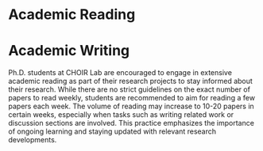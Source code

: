 # Academic Reading

# Academic Writing

Ph.D. students at CHOIR Lab are encouraged to engage in extensive academic reading as part of their research projects to stay informed about their research. While there are no strict guidelines on the exact number of papers to read weekly, students are recommended to aim for reading a few papers each week. The volume of reading may increase to 10-20 papers in certain weeks, especially when tasks such as writing related work or discussion sections are involved. This practice emphasizes the importance of ongoing learning and staying updated with relevant research developments.